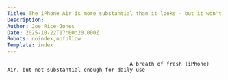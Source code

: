 ```yaml
---
Title: The iPhone Air is more substantial than it looks - but it won't be my daily driver
Description: 
Author: Joe Rice-Jones
Date: 2025-10-22T17:00:20.000Z
Robots: noindex,nofollow
Template: index
---
```


                                            A breath of fresh (iPhone) Air, but not substantial enough for daily use
                                        